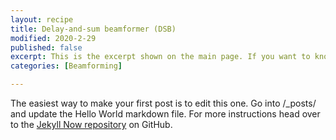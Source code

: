 ```yaml
---
layout: recipe
title: Delay-and-sum beamformer (DSB)
modified: 2020-2-29
published: false
excerpt: This is the excerpt shown on the main page. If you want to know more, click here.
categories: [Beamforming]

---
```



The easiest way to make your first post is to edit this one. Go into /_posts/ and update the Hello World markdown file. For more instructions head over to the [Jekyll Now repository](https://github.com/barryclark/jekyll-now) on GitHub.
